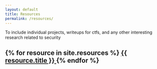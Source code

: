 ```yaml
---
layout: default
title: Resources
permalink: /resources/
---
```

To include individual projects, writeups for ctfs, and any other interesting research related to security

<h2>
{% for resource in site.resources %}
        <a href="{{ resource.url }}"> {{ resource.title }} </a>
{% endfor %}
</h2>

